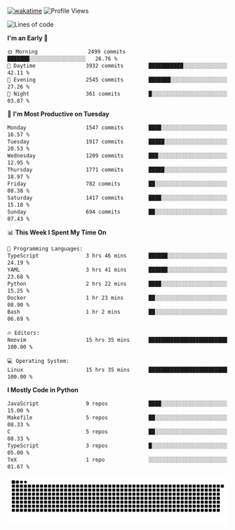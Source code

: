 [![wakatime](https://wakatime.com/badge/user/b920b284-3cde-4cd4-b72e-f7f22d050b16.svg)](https://wakatime.com/@b920b284-3cde-4cd4-b72e-f7f22d050b16)
![Profile Views](http://img.shields.io/badge/Profile%20Views-4586-blue)
<!--START_SECTION:waka-->
![Lines of code](https://img.shields.io/badge/From%20Hello%20World%20I%27ve%20Written-6.6%20million%20lines%20of%20code-blue)

**I'm an Early 🐤** 

```text
🌞 Morning                2499 commits        ███████░░░░░░░░░░░░░░░░░░   26.76 % 
🌆 Daytime                3932 commits        ███████████░░░░░░░░░░░░░░   42.11 % 
🌃 Evening                2545 commits        ███████░░░░░░░░░░░░░░░░░░   27.26 % 
🌙 Night                  361 commits         █░░░░░░░░░░░░░░░░░░░░░░░░   03.87 % 
```
📅 **I'm Most Productive on Tuesday** 

```text
Monday                   1547 commits        ████░░░░░░░░░░░░░░░░░░░░░   16.57 % 
Tuesday                  1917 commits        █████░░░░░░░░░░░░░░░░░░░░   20.53 % 
Wednesday                1209 commits        ███░░░░░░░░░░░░░░░░░░░░░░   12.95 % 
Thursday                 1771 commits        █████░░░░░░░░░░░░░░░░░░░░   18.97 % 
Friday                   782 commits         ██░░░░░░░░░░░░░░░░░░░░░░░   08.38 % 
Saturday                 1417 commits        ████░░░░░░░░░░░░░░░░░░░░░   15.18 % 
Sunday                   694 commits         ██░░░░░░░░░░░░░░░░░░░░░░░   07.43 % 
```


📊 **This Week I Spent My Time On** 

```text
💬 Programming Languages: 
TypeScript               3 hrs 46 mins       ██████░░░░░░░░░░░░░░░░░░░   24.19 % 
YAML                     3 hrs 41 mins       ██████░░░░░░░░░░░░░░░░░░░   23.68 % 
Python                   2 hrs 22 mins       ████░░░░░░░░░░░░░░░░░░░░░   15.25 % 
Docker                   1 hr 23 mins        ██░░░░░░░░░░░░░░░░░░░░░░░   08.90 % 
Bash                     1 hr 2 mins         ██░░░░░░░░░░░░░░░░░░░░░░░   06.69 % 

🔥 Editors: 
Neovim                   15 hrs 35 mins      █████████████████████████   100.00 % 

💻 Operating System: 
Linux                    15 hrs 35 mins      █████████████████████████   100.00 % 
```

**I Mostly Code in Python** 

```text
JavaScript               9 repos             ████░░░░░░░░░░░░░░░░░░░░░   15.00 % 
Makefile                 5 repos             ██░░░░░░░░░░░░░░░░░░░░░░░   08.33 % 
C                        5 repos             ██░░░░░░░░░░░░░░░░░░░░░░░   08.33 % 
TypeScript               3 repos             █░░░░░░░░░░░░░░░░░░░░░░░░   05.00 % 
TeX                      1 repo              ░░░░░░░░░░░░░░░░░░░░░░░░░   01.67 % 
```




<!--END_SECTION:waka-->
![Snake animation](https://raw.githubusercontent.com/timmypidashev/timmypidashev/main/commits.svg)
